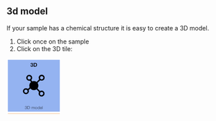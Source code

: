 ## 3d model

If your sample has a chemical structure it is easy to create a 3D model.

1. Click once on the sample
2. Click on the 3D tile:

<img src="3d.png">
